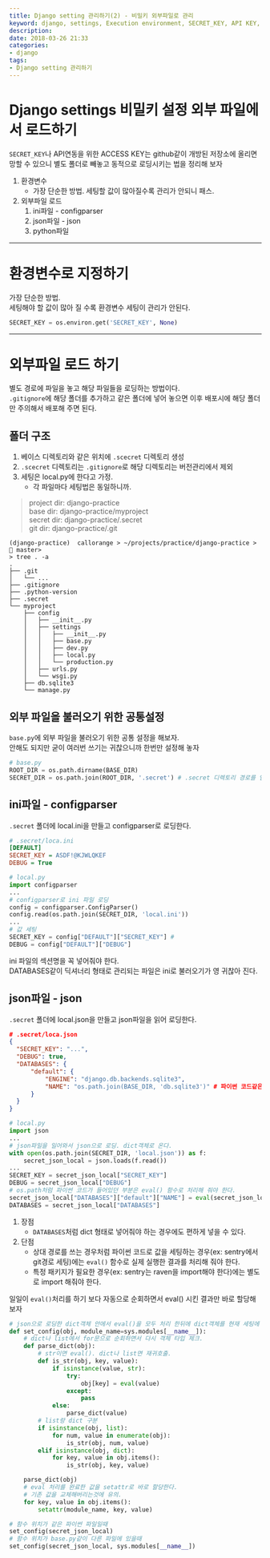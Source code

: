 ```yaml
---
title: Django setting 관리하기(2) - 비밀키 외부파일로 관리
keyword: django, settings, Execution environment, SECRET_KEY, API KEY, configparser, ini, json
description: 
date: 2018-03-26 21:33
categories:
- django
tags:
- Django setting 관리하기
---
```

# Django settings 비밀키 설정 외부 파일에서 로드하기
`SECRET_KEY`나 API연동을 위한 ACCESS KEY는 github같이 개방된 저장소에 올리면 망할 수 있으니 별도 폴더로 빼놓고 동적으로 로딩시키는 법을 정리해 보자

1. 환경변수
    - 가장 단순한 방법. 세팅할 값이 많아질수록 관리가 안되니 패스.
2. 외부파일 로드
    1. ini파일 - configparser
    2. json파일 - json
    3. python파일

---

# 환경변수로 지정하기
가장 단순한 방법.  
세팅해야 할 값이 많아 질 수록 환경변수 세팅이 관리가 안된다.

```python
SECRET_KEY = os.environ.get('SECRET_KEY', None)
```

---

# 외부파일 로드 하기
별도 경로에 파일을 놓고 해당 파일들을 로딩하는 방법이다.  
`.gitignore`에 해당 폴더를 추가하고 같은 폴더에 넣어 놓으면 이후 배포시에 해당 폴더만 주의해서 배포해 주면 된다.

## 폴더 구조
1. 베이스 디렉토리와 같은 위치에 `.scecret` 디렉토리 생성
2. `.scecret` 디렉토리는 `.gitignore`로 해당 디렉토리는 버전관리에서 제외
3. 세팅은 local.py에 한다고 가정.
    - 각 파일마다 세팅법은 동일하니까.

>project dir: django-practice  
>base dir: django-practice/myproject  
>secret dir: django-practice/.secret  
>git dir: django-practice/.git  

```shell
(django-practice)  callorange > ~/projects/practice/django-practice >  master>
> tree . -a
.
├── .git
│   └── ...
├── .gitignore
├── .python-version
├── .secret
└── myproject
    ├── config
    │   ├── __init__.py
    │   ├── settings
    │   │   ├── __init__.py
    │   │   ├── base.py
    │   │   ├── dev.py
    │   │   ├── local.py
    │   │   └── production.py
    │   ├── urls.py
    │   └── wsgi.py
    ├── db.sqlite3
    └── manage.py
```

## 외부 파일을 불러오기 위한 공통설정
`base.py`에 외부 파일을 불러오기 위한 공통 설정을 해보자.  
안해도 되지만 굳이 여러번 쓰기는 귀찮으니까 한번만 설정해 놓자

```python
# base.py
ROOT_DIR = os.path.dirname(BASE_DIR)
SECRET_DIR = os.path.join(ROOT_DIR, '.secret') # .secret 디렉토리 경로를 얻어왔다.
```

## ini파일 - configparser
`.secret` 폴더에 local.ini을 만들고 configparser로 로딩한다.

```ini
# .secret/loca.ini
[DEFAULT]
SECRET_KEY = ASDF!@KJWLQKEF
DEBUG = True
```

```python
# local.py
import configparser
...
# configparser로 ini 파일 로딩
config = configparser.ConfigParser()
config.read(os.path.join(SECRET_DIR, 'local.ini'))
...
# 값 세팅
SECRET_KEY = config["DEFAULT"]["SECRET_KEY"] #
DEBUG = config["DEFAULT"]["DEBUG"]
```

ini 파일의 섹션명을 꼭 넣어줘야 한다.  
DATABASES같이 딕셔너리 형태로 관리되는 파일은 ini로 불러오기가 영 귀찮아 진다.

## json파일 - json
`.secret` 폴더에 local.json을 만들고 json파일을 읽어 로딩한다.

```json
# .secret/loca.json
{
  "SECRET_KEY": "...",
  "DEBUG": true,
  "DATABASES": {
      "default": {
          "ENGINE": "django.db.backends.sqlite3",
          "NAME": "os.path.join(BASE_DIR, 'db.sqlite3')" # 파이썬 코드같은 경우 일단 텍스트로 넣는다
      }
  }
}
```

```python
# local.py
import json
...
# json파일을 일어와서 json으로 로딩. dict객체로 온다.
with open(os.path.join(SECRET_DIR, 'local.json')) as f:
    secret_json_local = json.loads(f.read())
...
SECRET_KEY = secret_json_local["SECRET_KEY"]
DEBUG = secret_json_local["DEBUG"]
# os.path처럼 파이썬 코드가 들어있던 부분은 eval() 함수로 처리해 줘야 한다.
secret_json_local["DATABASES"]["default"]["NAME"] = eval(secret_json_local["DATABASES"]["default"]["NAME"])
DATABASES = secret_json_local["DATABASES"]
```

1. 장점
    - `DATABASES`처럼 dict 형태로 넣어줘야 하는 경우에도 편하게 넣을 수 있다.  
2. 단점
    - 상대 경로를 쓰는 경우처럼 파이썬 코드로 값을 세팅하는 경우(ex: sentry에서 git경로 세팅)에는 `eval()` 함수로 실제 실행한 결과를 처리해 줘야 한다.
    - 특정 패키지가 필요한 경우(ex: sentry는 raven을 import해야 한다)에는 별도로 import 해줘야 한다.

일일이 `eval()`처리를 하기 보다 자동으로 순회하면서 eval() 시킨 결과만 바로 할당해 보자

```python
# json으로 로딩한 dict객체 안에서 eval()을 모두 처리 한뒤에 dict객체를 현재 세팅에 할당하는 함수
def set_config(obj, module_name=sys.modules[__name__]):
    # dict나 list에서 for문으로 순회하면서 다시 객체 타입 체크.
    def parse_dict(obj):
        # str이면 eval(). dict나 list면 재귀호출.
        def is_str(obj, key, value):
            if isinstance(value, str):
                try:
                    obj[key] = eval(value)
                except:
                    pass
            else:
                parse_dict(value)
        # list랑 dict 구분
        if isinstance(obj, list):
            for num, value in enumerate(obj):
                is_str(obj, num, value)
        elif isinstance(obj, dict):
            for key, value in obj.items():
                is_str(obj, key, value)

    parse_dict(obj)
    # eval 처리를 완료한 값을 setattr로 바로 할당한다.
    # 기존 값을 교체해버리는것에 유의.
    for key, value in obj.items():
        setattr(module_name, key, value)

# 함수 위치가 같은 파이썬 파일일때
set_config(secret_json_local)
# 함수 위치가 base.py같이 다른 파일에 있을때
set_config(secret_json_local, sys.modules[__name__])
```
